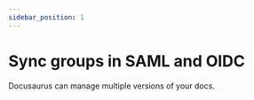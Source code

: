 ```yaml
---
sidebar_position: 1
---
```


# Sync groups in SAML and OIDC

Docusaurus can manage multiple versions of your docs.
